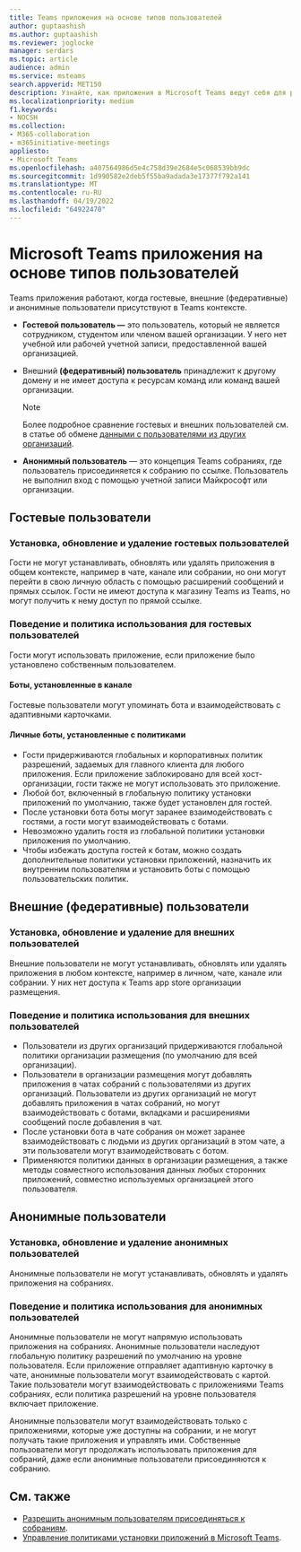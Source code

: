 ```yaml
---
title: Teams приложения на основе типов пользователей
author: guptaashish
ms.author: guptaashish
ms.reviewer: joglocke
manager: serdars
ms.topic: article
audience: admin
ms.service: msteams
search.appverid: MET150
description: Узнайте, как приложения в Microsoft Teams ведут себя для разных типов пользователей.
ms.localizationpriority: medium
f1.keywords:
- NOCSH
ms.collection:
- M365-collaboration
- m365initiative-meetings
appliesto:
- Microsoft Teams
ms.openlocfilehash: a407564986d5e4c758d39e2684e5c068539bb9dc
ms.sourcegitcommit: 1d990582e2deb5f55ba9adada3e17377f792a141
ms.translationtype: MT
ms.contentlocale: ru-RU
ms.lasthandoff: 04/19/2022
ms.locfileid: "64922470"
---
```

# <a name="microsoft-teams-apps-behavior-based-on-types-of-users"></a>Microsoft Teams приложения на основе типов пользователей

Teams приложения работают, когда гостевые, внешние (федеративные) и анонимные пользователи присутствуют в Teams контексте.

* **Гостевой пользователь —** это пользователь, который не является сотрудником, студентом или членом вашей организации. У него нет учебной или рабочей учетной записи, предоставленной вашей организацией.

* Внешний **(федеративный) пользователь** принадлежит к другому домену и не имеет доступа к ресурсам команд или команд вашей организации.

  > [!Note]
  > Более подробное сравнение гостевых и внешних пользователей см. в статье об обмене [данными с пользователями из других организаций](./communicate-with-users-from-other-organizations.md).

* **Анонимный пользователь** — это концепция Teams собраниях, где пользователь присоединяется к собранию по ссылке. Пользователь не выполнил вход с помощью учетной записи Майкрософт или организации.

## <a name="guest-users"></a>Гостевые пользователи

### <a name="install-update-and-delete-for-guest-users"></a>Установка, обновление и удаление гостевых пользователей

Гости не могут устанавливать, обновлять или удалять приложения в общем контексте, например в чате, канале или собрании, но они могут перейти в свою личную область с помощью расширений сообщений и прямых ссылок. Гости не имеют доступа к магазину Teams из Teams, но могут получить к нему доступ по прямой ссылке.

### <a name="usage-behavior-and-policy-for-guest-users"></a>Поведение и политика использования для гостевых пользователей

Гости могут использовать приложение, если приложение было установлено собственным пользователем.

#### <a name="bots-installed-to-a-channel"></a>Боты, установленные в канале

Гостевые пользователи могут упоминать бота и взаимодействовать с адаптивными карточками.

#### <a name="personal-bots-installed-with-policies"></a>Личные боты, установленные с политиками

* Гости придерживаются глобальных и корпоративных политик разрешений, задаемых для главного клиента для любого приложения. Если приложение заблокировано для всей хост-организации, гости также не могут использовать это приложение.
* Любой бот, включенный в глобальную политику установки приложений по умолчанию, также будет установлен для гостей.
* После установки бота боты могут заранее взаимодействовать с гостями, а гости могут взаимодействовать с ботами.
* Невозможно удалить гостя из глобальной политики установки приложения по умолчанию.
* Чтобы избежать доступа гостей к ботам, можно создать дополнительные политики установки приложений, назначить их внутренним пользователям и установить боты с помощью пользовательских политик.

## <a name="external-federated-users"></a>Внешние (федеративные) пользователи

### <a name="install-update-and-delete-for-external-users"></a>Установка, обновление и удаление для внешних пользователей

Внешние пользователи не могут устанавливать, обновлять или удалять приложения в любом контексте, например в личном, чате, канале или собрании. У них нет доступа к Teams app store организации размещения.

### <a name="usage-behavior-and-policy-for-external-users"></a>Поведение и политика использования для внешних пользователей

* Пользователи из других организаций придерживаются глобальной политики организации размещения (по умолчанию для всей организации).
* Пользователи в организации размещения могут добавлять приложения в чатах собраний с пользователями из других организаций. Пользователи из других организаций не могут добавлять приложения в чатах собраний, но могут взаимодействовать с ботами, вкладками и расширениями сообщений после добавления в чат.
* После установки бота в чате собрания он может заранее взаимодействовать с людьми из других организаций в этом чате, а эти пользователи могут взаимодействовать с ботом.
* Применяются политики данных в организации размещения, а также методы совместного использования данных любых сторонних приложений, совместно используемых организацией этого пользователя.

## <a name="anonymous-users"></a>Анонимные пользователи

### <a name="install-update-and-delete-for-anonymous-users"></a>Установка, обновление и удаление анонимных пользователей

Анонимные пользователи не могут устанавливать, обновлять и удалять приложения на собраниях.

### <a name="usage-behavior-and-policy-for-anonymous-users"></a>Поведение и политика использования для анонимных пользователей

Анонимные пользователи не могут напрямую использовать приложения на собраниях. Анонимные пользователи наследуют глобальную политику разрешений по умолчанию на уровне пользователя. Если приложение отправляет адаптивную карточку в чате, анонимные пользователи могут взаимодействовать с картой. Такие пользователи могут взаимодействовать с приложениями Teams собраниях, если политика разрешений на уровне пользователя включает приложение.

Анонимные пользователи могут взаимодействовать только с приложениями, которые уже доступны на собрании, и не могут получать такие приложения и управлять ими. Собственные пользователи могут продолжать использовать приложения для собраний, даже если анонимные пользователи присоединяются к собранию.

## <a name="see-also"></a>См. также

* [Разрешить анонимным пользователям присоединяться к собраниям](meeting-settings-in-teams.md#allow-anonymous-users-to-join-meetings).
* [Управление политиками установки приложений в Microsoft Teams](teams-app-setup-policies.md).
